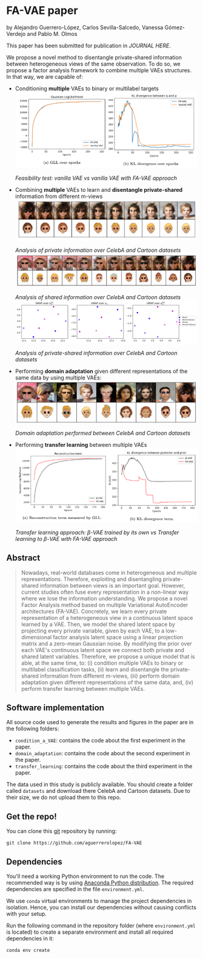 # FA-VAE paper

by
Alejandro Guerrero-López,
Carlos Sevilla-Salcedo,
Vanessa Gómez-Verdejo
and Pablo M. Olmos

This paper has been submitted for publication in *JOURNAL HERE*.

We propose a novel method to disentangle private-shared information between heterogeneous views of the same observation. To do so, we propose a factor analysis framework to combine
multiple VAEs structures. In that way, we are capable of:
- Conditioning **multiple** VAEs to binary or multilabel targets
 ![](paperimages/condition_a_vae.png)
 
    *Feasibility test: vanilla VAE vs vanilla VAE with FA-VAE approach* 
- Combining **multiple** VAEs to learn and **disentangle private-shared**
information from different m-views
![](paperimages/private_spaces.png)

    *Analysis of private information over CelebA and Cartoon datasets*
![](paperimages/esc3_z_trans2.png)

    *Analysis of shared information over CelebA and Cartoon datasets*
![](paperimages/esc3_celeb2cart_umap.png)

    *Analysis of private-shared information over CelebA and Cartoon datasets*

- Performing **domain adaptation** given different representations of the
same data by using multiple VAEs:
![](paperimages/esc3_celeb2cart.png)

    *Domain adaptation performed between CelebA and Cartoon datasets*

- Performing **transfer learning** between multiple VAEs
![](paperimages/transfer_learning.png)

    *Transfer learning approach: $\beta$-VAE trained by its own vs Transfer learning to $\beta$-VAE with FA-VAE approach*

## Abstract

> Nowadays, real-world databases come in heterogeneous and multiple representations. 
> Therefore, exploiting and disentangling private-shared information between views is an important goal. 
> However, current studies often fuse every representation in a non-linear way where we lose the information understanding. 
> We propose a novel Factor Analysis method based on multiple Variational AutoEncoder architectures (FA-VAE). 
> Concretely, we learn every private representation of a heterogeneous view in a continuous latent space learned by a VAE. 
> Then, we model the shared latent space by projecting every private variable, given by each VAE, to a low-dimensional factor analysis 
> latent space using a linear projection matrix and a zero-mean Gaussian noise. By modifying the prior over each VAE's continuous latent space 
> we connect both private and shared latent variables. Therefore, we propose a unique model that is able, at the same time, to: 
> (i) condition multiple VAEs to binary or multilabel classification tasks, 
> (ii) learn and disentangle the private-shared information from different $m$-views, 
> (iii) perform domain adaptation given different representations of the same data, and, 
> (iv) perform transfer learning between multiple VAEs.


## Software implementation

All source code used to generate the results and figures in the paper are in
the following folders:
- `condition_a_VAE`: contains the code about the first experiment in the paper.
- `domain_adaptation`: contains the code about the second experiment in the paper.
- `transfer_learning`: contains the code about the third experiment in the paper.
  
The data used in this study is publicly available. You should create a folder called `datasets` 
and download there CelebA and Cartoon datasets. Due to their size, we do not upload them to
this repo.

## Get the repo!

You can clone this 
[git](https://git-scm.com/) repository by running:

    git clone https://github.com/aguerrerolopez/FA-VAE


## Dependencies

You'll need a working Python environment to run the code.
The recommended way is by using
[Anaconda Python distribution](https://www.anaconda.com/download/).
The required dependencies are specified in the file `environment.yml`.

We use `conda` virtual environments to manage the project dependencies in
isolation. Hence, you can install our dependencies without causing conflicts with your
setup.

Run the following command in the repository folder (where `environment.yml`
is located) to create a separate environment and install all required
dependencies in it:

    conda env create

